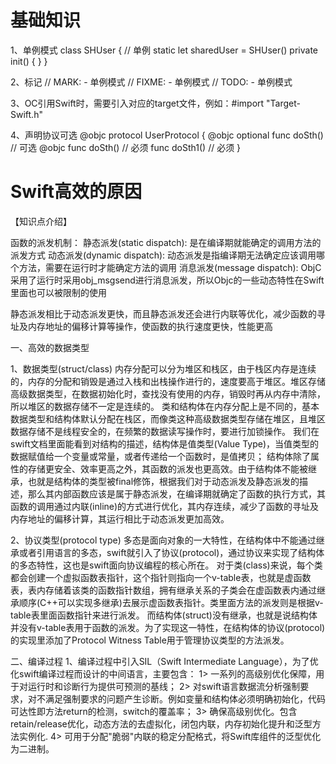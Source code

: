 # 基础知识
1、单例模式
class SHUser {
    // 单例
    static let sharedUser = SHUser()
    private init() { }
}

2、标记
// MARK: - 单例模式
// FIXME: - 单例模式
// TODO: - 单例模式

3、OC引用Swift时，需要引入对应的target文件，例如：#import "Target-Swift.h"

4、声明协议可选
@objc protocol UserProtocol {
    @objc optional func doSth() // 可选
    @objc func doSth() // 必须
    func doSth1()   // 必须
}



# Swift高效的原因

【知识点介绍】

函数的派发机制：
静态派发(static dispatch): 是在编译期就能确定的调用方法的派发方式
动态派发(dynamic dispatch): 动态派发是指编译期无法确定应该调用哪个方法，需要在运行时才能确定方法的调用
消息派发(message dispatch): ObjC采用了运行时采用obj_msgsend进行消息派发，所以Objc的一些动态特性在Swift里面也可以被限制的使用

静态派发相比于动态派发更快，而且静态派发还会进行内联等优化，减少函数的寻址及内存地址的偏移计算等操作，使函数的执行速度更快，性能更高

一、高效的数据类型

1、数据类型(struct/class)
内存分配可以分为堆区和栈区，由于栈区内存是连续的，内存的分配和销毁是通过入栈和出栈操作进行的，速度要高于堆区。堆区存储高级数据类型，在数据初始化时，查找没有使用的内存，销毁时再从内存中清除，所以堆区的数据存储不一定是连续的。
类和结构体在内存分配上是不同的，基本数据类型和结构体默认分配在栈区，而像类这种高级数据类型存储在堆区，且堆区数据存储不是线程安全的，在频繁的数据读写操作时，要进行加锁操作。
我们在swift文档里面能看到对结构的描述，结构体是值类型(Value Type)，当值类型的数据赋值给一个变量或常量，或者传递给一个函数时，是值拷贝；
结构体除了属性的存储更安全、效率更高之外，其函数的派发也更高效。由于结构体不能被继承，也就是结构体的类型被final修饰，根据我们对于动态派发及静态派发的描述，那么其内部函数应该是属于静态派发，在编译期就确定了函数的执行方式，其函数的调用通过内联(inline)的方式进行优化，其内存连续，减少了函数的寻址及内存地址的偏移计算，其运行相比于动态派发更加高效。

2、协议类型(protocol type)
多态是面向对象的一大特性，在结构体中不能通过继承或者引用语言的多态，swift就引入了协议(protocol)，通过协议来实现了结构体的多态特性，这也是swift面向协议编程的核心所在。
对于类(class)来说，每个类都会创建一个虚拟函数表指针，这个指针则指向一个v-table表，也就是虚函数表，表内存储着该类的函数指针数组，拥有继承关系的子类会在虚函数表内通过继承顺序(C++可以实现多继承)去展示虚函数表指针。类里面方法的派发则是根据v-table表里面函数指针来进行派发。
而结构体(struct)没有继承，也就是说结构体并没有v-table表用于函数的派发。为了实现这一特性，在结构体的协议(protocol)的实现里添加了Protocol Witness Table用于管理协议类型的方法派发。


二、编译过程
1、编译过程中引入SIL（Swift Intermediate Language），为了优化swift编译过程而设计的中间语言，主要包含：
1> 一系列的高级别优化保障，用于对运行时和诊断行为提供可预测的基线；
2> 对swift语言数据流分析强制要求，对不满足强制要求的问题产生诊断。例如变量和结构体必须明确初始化，代码可达性即方法return的检测，switch的覆盖率；
3> 确保高级别优化。包含retain/release优化，动态方法的去虚拟化，闭包内联，内存初始化提升和泛型方法实例化.
4> 可用于分配"脆弱"内联的稳定分配格式，将Swift库组件的泛型优化为二进制。

